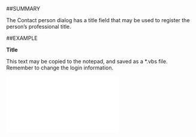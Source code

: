 

##SUMMARY

The Contact person dialog has a title field that may be used to register the person’s professional title.


##EXAMPLE

**Title**

This text may be copied to the notepad, and saved as a *.vbs file. Remember to change the login information.

![](../../Examples/vbs/SOPerson.Title.vbs.txt)





